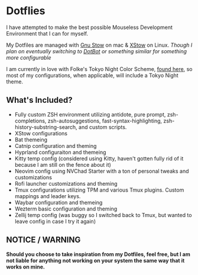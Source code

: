 # Dotflies

I have attempted to make the best possible Mouseless Development Environment that I can for myself. 

My Dotfiles are managed with [Gnu Stow](https://www.gnu.org/software/stow/) on mac & [XStow](https://github.com/majorkingleo/xstow) on Linux.
*Though I plan on eventually switching to [DotBot](https://github.com/anishathalye/dotbot) or something similar for something more configurable*

I am currently in love with Folke's Tokyo Night Color Scheme, [found here](https://github.com/folke/tokyonight.nvim), so most of my configurations, when applicable, will include a Tokyo Night theme.

## What's Included?

- Fully custom ZSH environment utilizing antidote, pure prompt, zsh-completions, zsh-autosuggestions, fast-syntax-highlighting, zsh-history-substring-search, and custom scripts.
- XStow configurations
- Bat themeing
- Catnip configuration and theming
- Hyprland configuraiton and themeing
- Kitty temp config (considered using Kitty, haven't gotten fully rid of it because I am still on the fence about it)
- Neovim config using NVChad Starter with a ton of personal tweaks and customizations
- Rofi launcher customizations and theming
- Tmux configurations utilizing TPM and various Tmux plugins. Custom mappings and leader keys.
- Waybar configuration and themeing
- Wezterm basic configuration and theming
- Zellij temp config (was buggy so I switched back to Tmux, but wanted to leave config in case I try it again)

## NOTICE / WARNING

**Should you choose to take inspiration from my Dotfiles, feel free, but I am not liable for anything not working on your system the same way that it works on mine.**
